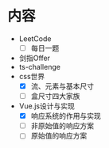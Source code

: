 # 内容

- LeetCode
  - [ ] 每日一题
- 剑指Offer
- ts-challenge
- css世界
  - [x] 流、元素与基本尺寸
  - [ ] 盒尺寸四大家族
- Vue.js设计与实现
  - [x] 响应系统的作用与实现
  - [ ] 非原始值的响应方案
  - [ ] 原始值的响应方案